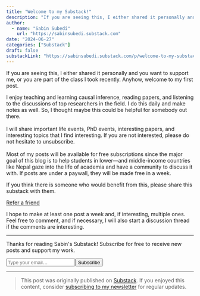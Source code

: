 ```yaml
---
title: "Welcome to my Substack!"
description: "If you are seeing this, I either shared it personally and want to support me, or you are part of the class I took recently and are interested in economics, econ..."
author:
  - name: "Sabin Subedi"
    url: "https://sabinsubedi.substack.com"
date: "2024-06-27"
categories: ["Substack"]
draft: false
substackLink: "https://sabinsubedi.substack.com/p/welcome-to-my-substack"
---
```


<p>If you are seeing this, I either shared it personally and you want to support me, or you are part of the class I took recently. Anyhow, welcome to my first post.</p><p>I enjoy teaching and learning causal inference, reading papers, and listening to the discussions of top researchers in the field. I do this daily and make notes as well. So, I thought maybe this could be helpful for somebody out there.<br><br>I will share important life events, PhD events, interesting papers, and interesting topics that I find interesting. If you are not interested, please do not hesitate to unsubscribe. <br><br>Most of my posts will be available for free subscriptions since the major goal of this blog is to help students in lower&#8212;and middle-income countries like Nepal gaze into the life of academia and have a community to discuss it with. If posts are under a paywall, they will be made free in a week.</p><p>If you think there is someone who would benefit from this, please share this substack with them.</p><p class="button-wrapper" data-attrs="{&quot;url&quot;:&quot;https://sabinsubedi.substack.com/leaderboard?&amp;utm_source=post&quot;,&quot;text&quot;:&quot;Refer a friend&quot;,&quot;action&quot;:null,&quot;class&quot;:null}" data-component-name="ButtonCreateButton"><a class="button primary" href="https://sabinsubedi.substack.com/leaderboard?&amp;utm_source=post"><span>Refer a friend</span></a></p><p>I hope to make at least one post a week and, if interesting, multiple ones. Feel free to comment, and if necessary, I will also start a discussion thread if the comments are interesting.</p><div><hr></div><div class="subscription-widget-wrap-editor" data-attrs="{&quot;url&quot;:&quot;https://sabinsubedi.substack.com/subscribe?&quot;,&quot;text&quot;:&quot;Subscribe&quot;,&quot;language&quot;:&quot;en&quot;}" data-component-name="SubscribeWidgetToDOM"><div class="subscription-widget show-subscribe"><div class="preamble"><p class="cta-caption">Thanks for reading Sabin's Substack! Subscribe for free to receive new posts and support my work.</p></div><form class="subscription-widget-subscribe"><input type="email" class="email-input" name="email" placeholder="Type your email&#8230;" tabindex="-1"><input type="submit" class="button primary" value="Subscribe"><div class="fake-input-wrapper"><div class="fake-input"></div><div class="fake-button"></div></div></form></div></div><p></p>

---

> This post was originally published on [Substack](https://sabinsubedi.substack.com/p/welcome-to-my-substack). If you enjoyed this content, consider [subscribing to my newsletter](https://sabinsubedi.substack.com) for regular updates.
